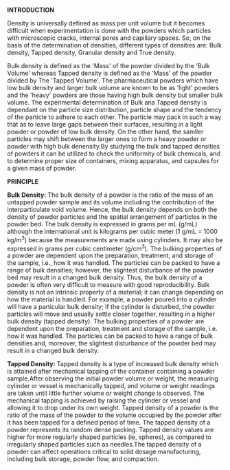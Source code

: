 **INTRODUCTION** <Br>
  
Density is universally defined as mass per unit volume but it becomes difficult when experimentation is done with the powders which particles with microscopic cracks, internal pores and capillary spaces. So, on the basis of the determination of densities, different types of densities are: Bulk density, Tapped density, Granular density and True density. <Br>
  
Bulk density is defined as the 'Mass' of the powder divided by the 'Bulk Volume' whereas Tapped density is defined as the 'Mass' of the powder divided by The 'Tapped Volume'. The  pharmaceutical powders which have low bulk density and larger bulk volume are known to be as 'light' powders and the 'heavy' powders are those having high bulk density but smaller bulk volume. The experimental determination of  Bulk ana Tapped density is dependant on the particle size distribution, particle shape and the tendency of the particle to adhere to each other. The particle may pack in such a way that as to leave large gaps between their surfaces, resulting in a light powder or powder of low bulk density. On the other hand, the samller particles may shift between the larger ones to form a heavy powder or powder with high bulk denensity.By studying the bulk and tapped densities of powders it can be utilized to check the uniformity of bulk chemicals, and to determine proper size of containers, mixing apparatus, and capsules for a given mass of powder. <Br>

**PRINCIPLE** <Br>
  
**Bulk Density:** The bulk density of a powder is the ratio of the mass of an untapped powder sample and its volume including the contribution of the interparticulate void volume. Hence, the bulk density depends on both the density of powder particles and the spatial arrangement of particles in the powder bed. The bulk density is expressed in grams per mL (g/mL) although the international unit is kilograms per cubic meter (1 g/mL = 1000 kg/m<sup>3</sup>) because the measurements are made using cylinders. It may also be expressed in grams per cubic centimeter (g/cm<sup>3</sup>). The bulking properties of a powder are dependent upon the preparation, treatment, and storage of the sample, i.e., how it was handled. The particles can be packed to have a range of bulk densities; however, the slightest disturbance of the powder bed may result in a changed bulk density. Thus, the bulk density of a powder is often very difficult to measure with good reproducibility. Bulk density is not an intrinsic property of a material; it can change depending on how the material is handled. For example, a powder poured into a cylinder will have a particular bulk density; if the cylinder is disturbed, the powder particles will move and usually settle closer together, resulting in a higher bulk density (tapped density). The bulking properties of a powder are dependent upon the preparation, treatment and storage of the sample, i.e. how it was handled. The particles can be packed to have a range of bulk densities and, moreover, the slightest disturbance of the powder bed may result in a changed bulk density. <Br>

**Tapped Density:** Tapped density is a type of increased bulk density which is attained after mechanical tapping of the container containing a powder sample.After observing the initial powder volume or weight, the measuring cylinder or vessel is mechanically tapped, and volume or weight readings are taken until little further volume or weight change is observed. The mechanical tapping is achieved by raising the cylinder or vessel and allowing it to drop under its own weight. Tapped density of a powder is the ratio of the mass of the powder to the volume occupied by the powder after it has been tapped for a defined period of time. The tapped density of a powder represents its random dense packing. Tapped density values are higher for more regularly shaped particles (ie, spheres), as compared to irregularly shaped particles such as needles.The tapped density of a powder can affect operations critical to solid dosage manufacturing, including bulk storage, powder flow, and compaction.
